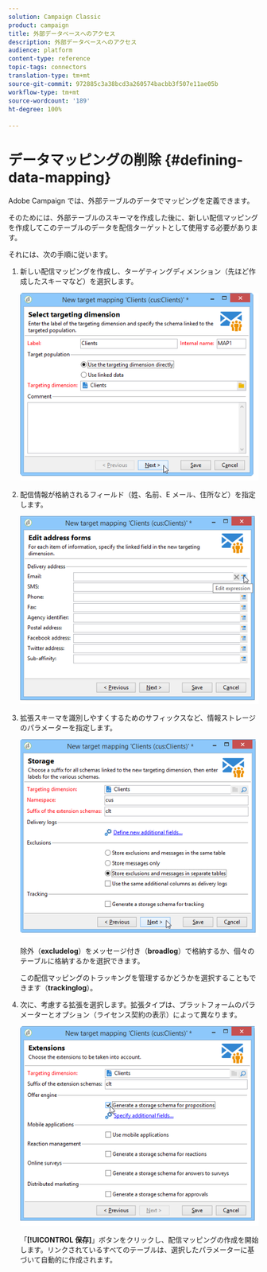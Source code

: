 ```yaml
---
solution: Campaign Classic
product: campaign
title: 外部データベースへのアクセス
description: 外部データベースへのアクセス
audience: platform
content-type: reference
topic-tags: connectors
translation-type: tm+mt
source-git-commit: 972885c3a38bcd3a260574bacbb3f507e11ae05b
workflow-type: tm+mt
source-wordcount: '189'
ht-degree: 100%

---
```



# データマッピングの削除 {#defining-data-mapping}

Adobe Campaign では、外部テーブルのデータでマッピングを定義できます。

そのためには、外部テーブルのスキーマを作成した後に、新しい配信マッピングを作成してこのテーブルのデータを配信ターゲットとして使用する必要があります。

それには、次の手順に従います。

1. 新しい配信マッピングを作成し、ターゲティングディメンション（先ほど作成したスキーマなど）を選択します。

   ![](assets/wf_new_mapping_create_fda.png)

1. 配信情報が格納されるフィールド（姓、名前、E メール、住所など）を指定します。

   ![](assets/wf_new_mapping_define_join.png)

1. 拡張スキーマを識別しやすくするためのサフィックスなど、情報ストレージのパラメーターを指定します。

   ![](assets/wf_new_mapping_define_names.png)

   除外（**excludelog**）をメッセージ付き（**broadlog**）で格納するか、個々のテーブルに格納するかを選択できます。

   この配信マッピングのトラッキングを管理するかどうかを選択することもできます（**trackinglog**）。

1. 次に、考慮する拡張を選択します。拡張タイプは、プラットフォームのパラメーターとオプション（ライセンス契約の表示）によって異なります。

   ![](assets/wf_new_mapping_define_extensions.png)

   「**[!UICONTROL 保存]**」ボタンをクリックし、配信マッピングの作成を開始します。リンクされているすべてのテーブルは、選択したパラメーターに基づいて自動的に作成されます。
